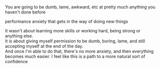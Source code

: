 You are going to be dumb, lame, awkward, etc at pretty much anything you haven't done before  

performance anxiety that gets in the way of doing new things  

It wasn't about learning more skills or working hard, being strong or anything else.  
It is about giving myself permission to be dumb, boring, lame, and still accepting myself at the end of the day.   
And once I'm able to do that, there's no more anxiety, and then everything becomes much easier. I feel like this is a path to a more natural sort of confidence  

